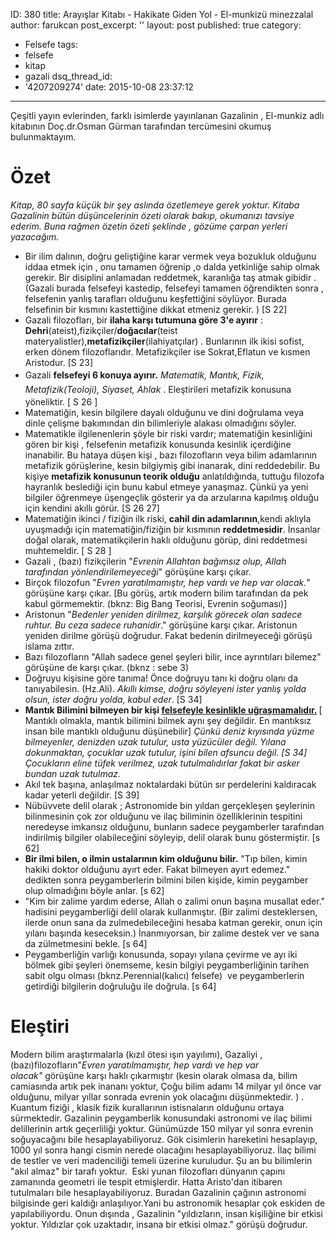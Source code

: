 ID: 380
title: Arayışlar Kitabı - Hakikate Giden Yol - El-munkizü minezzalal
author: farukcan
post_excerpt: ''
layout: post
published: true
category:
  - Felsefe
tags:
  - felsefe
  - kitap
  - gazali
dsq_thread_id:
  - '4207209274'
date: 2015-10-08 23:37:12
---
Çeşitli yayın evlerinden, farklı isimlerde yayınlanan Gazalinin , El-munkiz adlı kitabının Doç.dr.Osman Gürman tarafından tercümesini okumuş bulunmaktayım.
<h1>Özet</h1>
<em>Kitap, 80 sayfa küçük bir şey aslında özetlemeye gerek yoktur. Kitaba Gazalinin bütün düşüncelerinin özeti olarak bakıp, okumanızı tavsiye ederim. Buna rağmen özetin özeti şeklinde , gözüme çarpan yerleri yazacağım.</em>
<ul>
	<li>Bir ilim dalının, doğru geliştiğine karar vermek veya bozukluk olduğunu iddaa etmek için , onu tamamen öğrenip ,o dalda yetkinliğe sahip olmak gerekir. Bir disiplini anlamadan reddetmek, karanlığa taş atmak gibidir . (Gazali burada felsefeyi kastedip, felsefeyi tamamen öğrendikten sonra , felsefenin yanlış tarafları olduğunu keşfettiğini söylüyor. Burada felsefinin bir kısmını kastettiğine dikkat etmeniz gerekir. ) [S 22]</li>
	<li>Gazali filozofları, bir <strong>ilaha karşı tutumuna göre 3'e ayırır</strong> : <strong>Dehri</strong>(ateist),fizikçiler/<strong>doğacılar</strong>(teist materyalistler),<strong>metafizikçiler</strong>(ilahiyatçılar) . Bunlarının ilk ikisi sofist, erken dönem filozoflarıdır. Metafizikçiler ise Sokrat,Eflatun ve kısmen Aristodur. [S 23]</li>
	<li><span style="line-height: 1.6471;">Gazali <strong>felsefeyi 6 konuya ayırır.</strong> <em>Matematik, Mantık, Fizik, Metafizik(Teoloji), Siyaset, Ahlak</em> . Eleştirileri metafizik konusuna yöneliktir. [ S 26 ]</span></li>
	<li>Matematiğin, kesin bilgilere dayalı olduğunu ve dini doğrulama veya dinle çelişme bakımından din bilimleriyle alakası olmadığını söyler.</li>
	<li>Matematikle ilgilenenlerin şöyle bir riski vardır; matematiğin kesinliğini gören bir kişi , felsefenin metafizik konusunda kesinlik içerdiğine inanabilir. Bu hataya düşen kişi , bazı filozofların veya bilim adamlarının metafizik görüşlerine, kesin bilgiymiş gibi inanarak, dini reddedebilir. Bu kişiye <strong>metafizik konusunun teorik olduğu</strong> anlatıldığında, tuttuğu filozofa hayranlık beslediği için bunu kabul etmeye yanaşmaz. Çünkü ya yeni bilgiler öğrenmeye üşengeçlik gösterir ya da arzularına kapılmış olduğu için kendini akıllı görür. [S 26 27]</li>
	<li>Matematiğin ikinci / fiziğin ilk riski, <strong>cahil din adamlarının</strong>,kendi aklıyla uyuşmadığı için matematiğin/fiziğin bir kısmının <strong>reddetmesidir</strong>. İnsanlar doğal olarak, matematikçilerin haklı olduğunu görüp, dini reddetmesi muhtemeldir. [ S 28 ]</li>
	<li>Gazali , (bazı) fizikçilerin "<em>Evrenin Allahtan bağımsız olup, Allah tarafından yönlendirilemeyeceği</em>" görüşüne karşı çıkar.</li>
	<li>Birçok filozofun "<em>Evren yaratılmamıştır, hep vardı ve hep var olacak.</em>" görüşüne karşı çıkar. [Bu görüş, artık modern bilim tarafından da pek kabul görmemektir. (bknz: Big Bang Teorisi, Evrenin soğuması)]</li>
	<li>Aristonun "<em>Bedenler yeniden dirilmez, karşılık görecek olan sadece ruhtur. Bu ceza sadece ruhanidir</em>." görüşüne karşı çıkar. Aristonun yeniden dirilme görüşü doğrudur. Fakat bedenin dirilmeyeceği görüşü islama zıttır.</li>
	<li>Bazı filozofların "Allah sadece genel şeyleri bilir, ince ayrıntıları bilemez" görüşüne de karşı çıkar. (bknz : sebe 3)</li>
	<li>Doğruyu kişisine göre tanıma! Önce doğruyu tanı ki doğru olanı da tanıyabilesin. (Hz.Ali). <em>Akıllı kimse, doğru söyleyeni ister yanlış yolda olsun, ister doğru yolda, kabul eder</em>. [S 34]</li>
	<li><strong>Mantık Bilimini bilmeyen bir kişi <span style="text-decoration: underline;">felsefeyle kesinlikle uğraşmamalıdır.</span> </strong>[ Mantıklı olmakla, mantık bilimini bilmek aynı şey değildir. En mantıksız insan bile mantıklı olduğunu düşünebilir] <em>Çünkü deniz kıyısında yüzme bilmeyenler, denizden uzak tutulur, usta yüzücüler değil. Yılana dokunmaktan, çocuklar uzak tutulur, işini bilen afsuncu değil. [S 34] Çocukların eline tüfek verilmez, uzak tutulmalıdırlar fakat bir asker bundan uzak tutulmaz.</em></li>
	<li>Akıl tek başına, anlaşılmaz noktalardaki bütün sır perdelerini kaldıracak kadar yeterli değildir. [S 39]</li>
	<li>Nübüvvete delil olarak ; Astronomide bin yıldan gerçekleşen şeylerinin bilinmesinin çok zor olduğunu ve ilaç biliminin özelliklerinin tespitini neredeyse imkansız olduğunu, bunların sadece peygamberler tarafından indirilmiş bilgiler olabileceğini söyleyip, delil olarak bunu göstermiştir. [s 62]</li>
	<li><strong>Bir ilmi bilen, o ilmin ustalarının kim olduğunu bilir.</strong> "Tıp bilen, kimin hakiki doktor olduğunu ayırt eder. Fakat bilmeyen ayırt edemez." dedikten sonra peygamberlerin bilmini bilen kişide, kimin peygamber olup olmadığını böyle anlar. [s 62]</li>
	<li>"Kim bir zalime yardım ederse, Allah o zalimi onun başına musallat eder." hadisini peygamberliği delil olarak kullanmıştır. (Bir zalimi desteklersen, ilerde onun sana da zulmedebileceğini hesaba katman gerekir, onun için yılanı başında keseceksin.) İnanmıyorsan, bir zalime destek ver ve sana da zülmetmesini bekle. [s 64]</li>
	<li>Peygamberliğin varlığı konusunda, sopayı yılana çevirme ve ayı iki bölmek gibi şeyleri önemseme, kesin bilgiyi peygamberliğinin tarihen sabit olgu olması (bknz.Perennial(kalıcı) felsefe)  ve peygamberlerin getirdiği bilgilerin doğruluğu ile doğrula. [s 64]</li>
</ul>
<h1>Eleştiri</h1>
Modern bilim araştırmalarla (kızıl ötesi ışın yayılımı), Gazaliyi , (bazı)filozofların"<em>Evren yaratılmamıştır, hep vardı ve hep var olacak" </em>görüşüne karşı haklı çıkarmıştır (kesin olarak olmasa da, bilim camiasında artık pek inananı yoktur, Çoğu bilim adamı 14 milyar yıl önce var olduğunu, milyar yıllar sonrada evrenin yok olacağını düşünmektedir. ) . Kuantum fiziği , klasik fizik kurallarının istisnaların olduğunu ortaya sürmektedir. Gazalinin peygamberlik konusundaki astronomi ve ilaç bilimi delillerinin artık geçerliliği yoktur. Günümüzde 150 milyar yıl sonra evrenin soğuyacağını bile hesaplayabiliyoruz. Gök cisimlerin hareketini hesaplayıp, 1000 yıl sonra hangi cismin nerede olacağını hesaplayabiliyoruz. İlaç bilimi de testler ve veri madenciliği temeli üzerine kuruludur. Şu an bu bilimlerin "akıl almaz" bir tarafı yoktur.  Eski yunan filozofları dünyanın çapını zamanında geometri ile tespit etmişlerdir. Hatta Aristo'dan itibaren tutulmaları bile hesaplayabiliyoruz. Buradan Gazalinin çağının astronomi bilgisinde geri kaldığı anlaşılıyor.Yani bu astronomik hesaplar çok eskiden de yapılabiliyordu. Onun dışında , Gazalinin "yıldızların, insan kişiliğine bir etkisi yoktur. Yıldızlar çok uzaktadır, insana bir etkisi olmaz." görüşü doğrudur.
